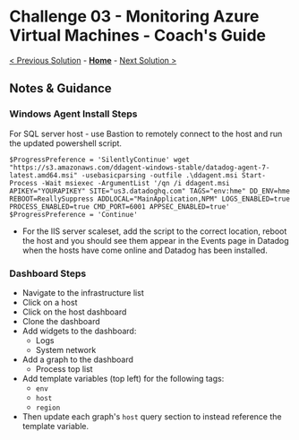 # Challenge 03 - Monitoring Azure Virtual Machines - Coach's Guide 

[< Previous Solution](./Solution-02.md) - **[Home](./README.md)** - [Next Solution >](./Solution-04.md)

## Notes & Guidance

### Windows Agent Install Steps
For SQL server host - use Bastion to remotely connect to the host and run the updated powershell script. 

``$ProgressPreference = 'SilentlyContinue' wget "https://s3.amazonaws.com/ddagent-windows-stable/datadog-agent-7-latest.amd64.msi" -usebasicparsing -outfile .\ddagent.msi Start-Process -Wait msiexec -ArgumentList '/qn /i ddagent.msi APIKEY="YOURAPIKEY" SITE="us3.datadoghq.com" TAGS="env:hme" DD_ENV=hme REBOOT=ReallySuppress ADDLOCAL="MainApplication,NPM" LOGS_ENABLED=true PROCESS_ENABLED=true CMD_PORT=6001 APPSEC_ENABLED=true' $ProgressPreference = 'Continue'
``

- For the IIS server scaleset, add the script to the correct location, reboot the host and you should see them appear in the Events page in Datadog when the hosts have come online and Datadog has been installed. 

### Dashboard Steps
* Navigate to the infrastructure list
* Click on a host
* Click on the host dashboard
* Clone the dashboard
* Add widgets to the dashboard:
  * Logs
  * System network
* Add a graph to the dashboard
  * Process top list
* Add template variables (top left) for the following tags:
  * `env`
  * `host`
  * `region`
* Then update each graph's `host` query section to instead reference the template variable. 
